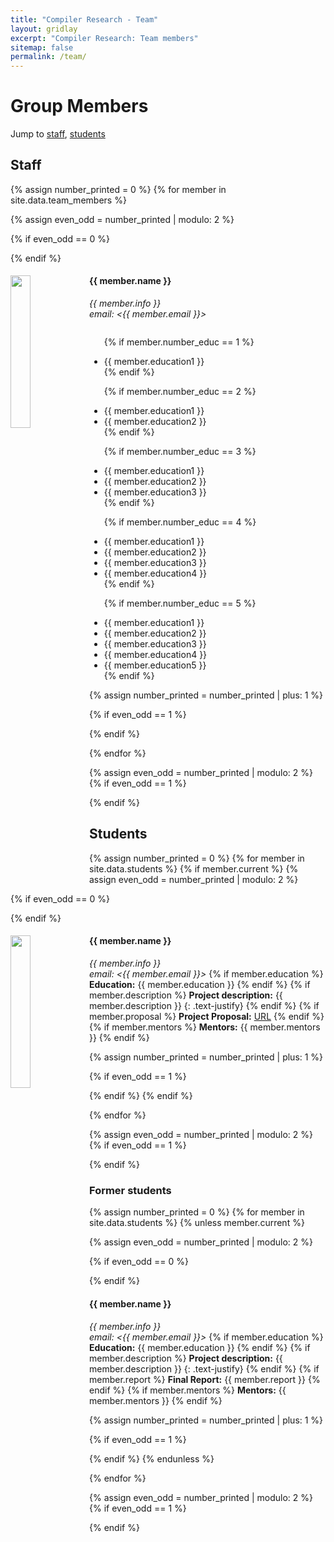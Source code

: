 ```yaml
---
title: "Compiler Research - Team"
layout: gridlay
excerpt: "Compiler Research: Team members"
sitemap: false
permalink: /team/
---
```


# Group Members

Jump to [staff](#staff), [students](#students) 

## Staff
{% assign number_printed = 0 %}
{% for member in site.data.team_members %}

{% assign even_odd = number_printed | modulo: 2 %}

{% if even_odd == 0 %}
<div class="row">
{% endif %}

<div class="col-sm-6 clearfix">
  <img src="{{ site.url }}{{ site.baseurl }}/images/team/{{ member.photo }}" class="img-responsive" width="25%" style="float: left" />
  <h4>{{ member.name }}</h4>
  <i>{{ member.info }}<br>email: <{{ member.email }}></i>
  <ul style="overflow: hidden">

  {% if member.number_educ == 1 %}
  <li> {{ member.education1 }} </li>
  {% endif %}

  {% if member.number_educ == 2 %}
  <li> {{ member.education1 }} </li>
  <li> {{ member.education2 }} </li>
  {% endif %}

  {% if member.number_educ == 3 %}
  <li> {{ member.education1 }} </li>
  <li> {{ member.education2 }} </li>
  <li> {{ member.education3 }} </li>
  {% endif %}

  {% if member.number_educ == 4 %}
  <li> {{ member.education1 }} </li>
  <li> {{ member.education2 }} </li>
  <li> {{ member.education3 }} </li>
  <li> {{ member.education4 }} </li>
  {% endif %}

  {% if member.number_educ == 5 %}
  <li> {{ member.education1 }} </li>
  <li> {{ member.education2 }} </li>
  <li> {{ member.education3 }} </li>
  <li> {{ member.education4 }} </li>
  <li> {{ member.education5 }} </li>
  {% endif %}

  </ul>
</div>

{% assign number_printed = number_printed | plus: 1 %}

{% if even_odd == 1 %}
</div>
{% endif %}

{% endfor %}

{% assign even_odd = number_printed | modulo: 2 %}
{% if even_odd == 1 %}
</div>
{% endif %}

## Students
{% assign number_printed = 0 %}
{% for member in site.data.students %}
{% if member.current %}
{% assign even_odd = number_printed | modulo: 2 %}

{% if even_odd == 0 %}
<div class="row">
{% endif %}

<div class="col-sm-6 clearfix">
  <img src="{{ site.url }}{{ site.baseurl }}/images/team/{{ member.photo }}" class="img-responsive" width="25%" style="float: left" />
  <h4>{{ member.name }}</h4>
  <i>{{ member.info }}<br>email: <{{ member.email }}></i>
  {% if member.education %}
  <strong>Education:</strong> {{ member.education }}
  {% endif %}
  {% if member.description %}
  <strong>Project description:</strong> {{ member.description }} {: .text-justify}
  {% endif %}
  {% if member.proposal %}
  <strong>Project Proposal:</strong> <a href="{{ member.proposal }}" target=_blank >URL</a>
  {% endif %}
  {% if member.mentors %}
  <strong>Mentors:</strong> {{ member.mentors }}
  {% endif %}
</div>

{% assign number_printed = number_printed | plus: 1 %}

{% if even_odd == 1 %}
</div>
{% endif %}
{% endif %}

{% endfor %}

{% assign even_odd = number_printed | modulo: 2 %}
{% if even_odd == 1 %}
</div>
{% endif %}

### Former students
{% assign number_printed = 0 %}
{% for member in site.data.students %}
{% unless member.current %}

{% assign even_odd = number_printed | modulo: 2 %}

{% if even_odd == 0 %}
<div class="row">
{% endif %}

<div class="col-sm-6 clearfix">
  <h4>{{ member.name }}</h4>
  <i>{{ member.info }}<br>email: <{{ member.email }}></i>
  {% if member.education %}
  <strong>Education:</strong> {{ member.education }}
  {% endif %}
  {% if member.description %}
  <strong>Project description:</strong> {{ member.description }} {: .text-justify}
  {% endif %}
  {% if member.report %}
  <strong>Final Report:</strong> {{ member.report }}
  {% endif %}
  {% if member.mentors %}
  <strong>Mentors:</strong> {{ member.mentors }}
  {% endif %}
</div>

{% assign number_printed = number_printed | plus: 1 %}

{% if even_odd == 1 %}
</div>
{% endif %}
{% endunless %}

{% endfor %}

{% assign even_odd = number_printed | modulo: 2 %}
{% if even_odd == 1 %}
</div>
{% endif %}

